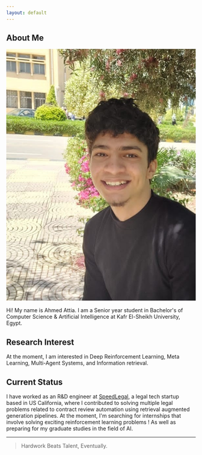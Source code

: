 ```yaml
---
layout: default
---
```

## About Me

<img class="profile-picture" src="personal picture.jpg">

Hi! My name is Ahmed Attia. I am a Senior year student in Bachelor's of Computer Science & Artificial Intelligence at Kafr El-Sheikh University, Egypt.

## Research Interest

At the moment, I am interested in Deep Reinforcement Learning, Meta Learning, Multi-Agent Systems, and Information retrieval.

## Current Status

I have worked as an R&D engineer at [SpeedLegal](https://speedlegal.io/), a legal tech startup based in US California, where I contributed to solving multiple legal problems related to contract review automation using retrieval augmented generation pipelines. At the moment, I'm searching for internships that involve solving exciting reinforcement learning problems ! As well as preparing for my graduate studies in the field of AI.

---

> Hardwork Beats Talent, Eventually.
